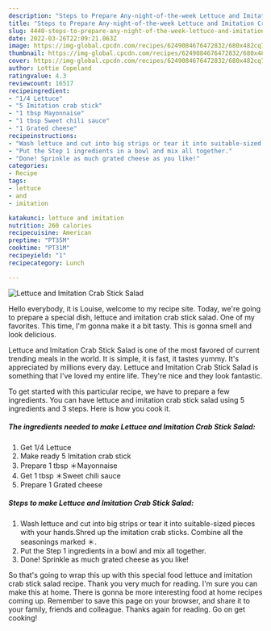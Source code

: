 ```yaml
---
description: "Steps to Prepare Any-night-of-the-week Lettuce and Imitation Crab Stick Salad"
title: "Steps to Prepare Any-night-of-the-week Lettuce and Imitation Crab Stick Salad"
slug: 4440-steps-to-prepare-any-night-of-the-week-lettuce-and-imitation-crab-stick-salad
date: 2022-03-26T22:09:21.063Z
image: https://img-global.cpcdn.com/recipes/6249084676472832/680x482cq70/lettuce-and-imitation-crab-stick-salad-recipe-main-photo.jpg
thumbnail: https://img-global.cpcdn.com/recipes/6249084676472832/680x482cq70/lettuce-and-imitation-crab-stick-salad-recipe-main-photo.jpg
cover: https://img-global.cpcdn.com/recipes/6249084676472832/680x482cq70/lettuce-and-imitation-crab-stick-salad-recipe-main-photo.jpg
author: Lottie Copeland
ratingvalue: 4.3
reviewcount: 16517
recipeingredient:
- "1/4 Lettuce"
- "5 Imitation crab stick"
- "1 tbsp Mayonnaise"
- "1 tbsp Sweet chili sauce"
- "1 Grated cheese"
recipeinstructions:
- "Wash lettuce and cut into big strips or tear it into suitable-sized pieces with your hands.Shred up the imitation crab sticks.  Combine all the seasonings marked ＊."
- "Put the Step 1 ingredients in a bowl and mix all together."
- "Done! Sprinkle as much grated cheese as you like!"
categories:
- Recipe
tags:
- lettuce
- and
- imitation

katakunci: lettuce and imitation 
nutrition: 260 calories
recipecuisine: American
preptime: "PT35M"
cooktime: "PT31M"
recipeyield: "1"
recipecategory: Lunch

---
```



![Lettuce and Imitation Crab Stick Salad](https://img-global.cpcdn.com/recipes/6249084676472832/680x482cq70/lettuce-and-imitation-crab-stick-salad-recipe-main-photo.jpg)

Hello everybody, it is Louise, welcome to my recipe site. Today, we're going to prepare a special dish, lettuce and imitation crab stick salad. One of my favorites. This time, I'm gonna make it a bit tasty. This is gonna smell and look delicious.

Lettuce and Imitation Crab Stick Salad is one of the most favored of current trending meals in the world. It is simple, it is fast, it tastes yummy. It's appreciated by millions every day. Lettuce and Imitation Crab Stick Salad is something that I've loved my entire life. They're nice and they look fantastic.




To get started with this particular recipe, we have to prepare a few ingredients. You can have lettuce and imitation crab stick salad using 5 ingredients and 3 steps. Here is how you cook it.

<!--inarticleads1-->

##### The ingredients needed to make Lettuce and Imitation Crab Stick Salad:

1. Get 1/4 Lettuce
1. Make ready 5 Imitation crab stick
1. Prepare 1 tbsp ＊Mayonnaise
1. Get 1 tbsp ＊Sweet chili sauce
1. Prepare 1 Grated cheese




<!--inarticleads2-->

##### Steps to make Lettuce and Imitation Crab Stick Salad:

1. Wash lettuce and cut into big strips or tear it into suitable-sized pieces with your hands.Shred up the imitation crab sticks.  Combine all the seasonings marked ＊.
1. Put the Step 1 ingredients in a bowl and mix all together.
1. Done! Sprinkle as much grated cheese as you like!




So that's going to wrap this up with this special food lettuce and imitation crab stick salad recipe. Thank you very much for reading. I'm sure you can make this at home. There is gonna be more interesting food at home recipes coming up. Remember to save this page on your browser, and share it to your family, friends and colleague. Thanks again for reading. Go on get cooking!

